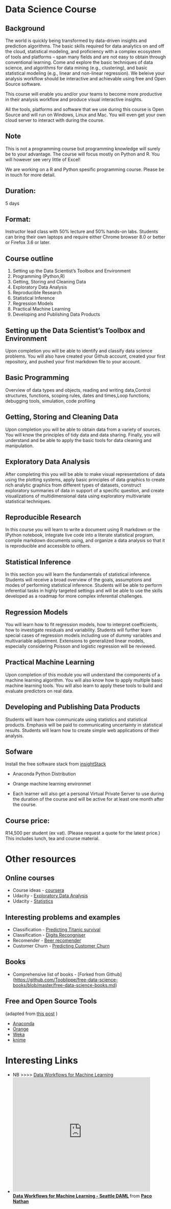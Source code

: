 # Data Science Course


## Background
The world is quickly being transformed by data-driven insights and prediction algorithms. The basic skills required for data analytics on and off the cloud,  statistical modeling, and proficiency with a complex ecosystem of tools and platforms – span many fields and are not easy to obtain through conventional learning. Come and explore the basic techniques of data science, and algorithms for data mining (e.g., clustering), and basic statistical modeling (e.g., linear and non-linear regression). We beleive your analysis workflow should be interactive and achievable using free and Open Source software. 

This course will enable you and/or your teams to become more productive in their analysis workflow and produce visual interactive insights.

All the tools, platforms and software that we use during this course is Open Source and will run on Windows, Linux and Mac. You will even get your own cloud server to interact with during the course. 

## Note
This is not a programming course but programming knowledge will surely be to your advantage. The course will focus mostly on Python and R. You will however see very little of Excel!

We are working on a R and Python spesific programming course. Please be in touch for more detail.


## Duration:  
5 days

## Format:
Instructor lead class with 50% lecture and 50% hands-on labs. Students can bring their own laptops and require either Chrome browser 8.0 or better or Firefox 3.6 or later.


## Course outline

1. Setting up the Data Scientist’s Toolbox and Environment
2. Programming (Python,R)
5. Getting, Storing and Cleaning Data
4. Exploratory Data Analysis
5. Reproducible Research
6. Statistical Inference
7. Regression Models
8. Practical Machine Learning
9. Developing and Publishing Data Products

## Setting up the Data Scientist’s Toolbox and Environment
Upon completion you will be able to identify and classify data science problems. You will also have created your Github account, created your first repository, and pushed your first markdown file to your account.

## Basic Programming
Overview of data types and objects, reading and writing data,Control structures, functions, scoping rules, dates and times,Loop functions, debugging tools, simulation, code profiling

## Getting, Storing and Cleaning Data
Upon completion you will be able to obtain data from a variety of sources. You will know the principles of tidy data and data sharing. Finally, you will understand and be able to apply the basic tools for data cleaning and manipulation.


## Exploratory Data Analysis
After completing this  you will be able to make visual representations of data using the plotting systems, apply basic principles of data graphics to create rich analytic graphics from different types of datasets, construct exploratory summaries of data in support of a specific question, and create visualizations of multidimensional data using exploratory multivariate statistical techniques.

## Reproducible Research
In this course you will learn to write a document using R markdown or the IPython notebook, integrate live code into a literate statistical program, compile markdown documents using, and organize a data analysis so that it is reproducible and accessible to others.

## Statistical Inference
In this section you will learn the fundamentals of statistical inference. Students will receive a broad overview of the goals, assumptions and modes of performing statistical inference. Students will be able to perform inferential tasks in highly targeted settings and will be able to use  the skills developed as a roadmap for more complex inferential challenges.

## Regression Models
You will learn how to fit regression models, how to interpret coefficients, how to investigate residuals and variability.  Students will further learn special cases of regression models including use of dummy variables and multivariable adjustment. Extensions to generalized linear models, especially considering Poisson and logistic regression will be reviewed.

## Practical Machine Learning
Upon completion of this module you will understand the components of a machine learning algorithm. You will also know how to apply multiple basic machine learning tools. You will also learn to apply these tools to build and evaluate predictors on real data.

## Developing and Publishing Data Products
Students will learn how communicate using statistics and statistical products. Emphasis will be paid to communicating uncertainty in statistical results. Students will learn how to create simple web applications of their analysis.


## Sofware
Install the free software stack from [insightStack](www.insightstack.co.za/downloads)

* Anaconda Python Distribution
 
* Orange machine learning environmet

* Each learner will also get a personal Virtual Private Server to use during the duration of the course and will be active for at least one month after the course.

## Course price:
R14,500 per student (ex vat). (Please request a quote for the latest price.) This includes lunch, tea and course material.


# Other resources
## Online courses

* Course ideas -  [coursera](http://www.coursera.org)
* Udacity - [Exploratory Data Analysis](https://www.udacity.com/course/ud651)
* Udacity - [Statistics](https://www.udacity.com/course/st095)

## Interesting problems and examples 
* Classification - [Predicting Titanic survival](https://www.kaggle.com/c/titanic-gettingStarted)
* Classification - [Digits Recongniser](https://www.kaggle.com/c/digit-recognizer)
* Recomender -     [Beer recomender ](http://nbviewer.ipython.org/gist/anonymous/20a18d52c539b87de2af)
* Customer Churn - [Predicting Customer Churn](http://blog.yhathq.com/posts/predicting-customer-churn-with-sklearn.html)


## Books
* Comprehensive list of books - [Forked from Github] (https://github.com/Tooblippe/free-data-science-books/blob/master/free-data-science-books.md)


## Free and Open Source Tools 
(adapted from [this post](http://www.junauza.com/2010/11/free-data-mining-software.html) )
* [Anaconda]()
* [Orange](http://orange.biolab.si/)
* [Weka](http://www.cs.waikato.ac.nz/ml/weka/index.html)
* [knime](http://www.knime.org/)


# Interesting Links
* NB >>>> [Data Workflows for Machine Learning](http://www.slideshare.net/pacoid/data-workflows-for-machine-learning)
* <iframe src="http://www.slideshare.net/slideshow/embed_code/30643396?rel=0" width="427" height="356" frameborder="0" marginwidth="0" marginheight="0" scrolling="no" style="border:1px solid #CCC; border-width:1px 1px 0; margin-bottom:5px; max-width: 100%;" allowfullscreen> </iframe> <div style="margin-bottom:5px"> <strong> <a href="https://www.slideshare.net/pacoid/data-workflows-for-machine-learning" title="Data Workflows for Machine Learning - Seattle DAML" target="_blank">Data Workflows for Machine Learning - Seattle DAML</a> </strong> from <strong><a href="http://www.slideshare.net/pacoid" target="_blank">Paco Nathan</a></strong> </div>
